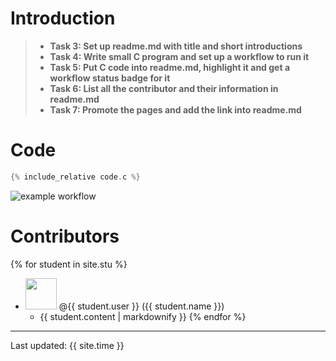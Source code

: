 # Introduction
>- **Task 3: Set up readme.md with title and short introductions**
>- **Task 4: Write small C program and set up a workflow to run it**
>- **Task 5: Put C code into readme.md, highlight it and get a workflow status badge for it**
>- **Task 6: List all the contributor and their information in readme.md**
>- **Task 7: Promote the pages and add the link into readme.md**
# Code
```c
{% include_relative code.c %}
```
![example workflow](https://github.com/csci3251-2023/project-team-i/actions/workflows/c-cpp.yml/badge.svg)
# Contributors

{% for student in site.stu %}
  - <img src="{{ student.image }}" width="50" height="50"> @{{ student.user }} ({{ student.name }})
    - {{ student.content | markdownify }}
{% endfor %}
---
Last updated: {{ site.time }}
